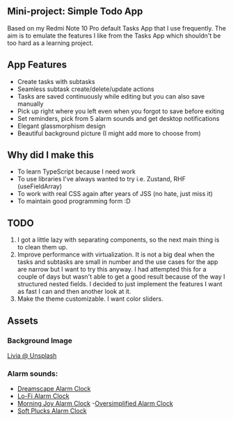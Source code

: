 ## Mini-project: Simple Todo App

Based on my Redmi Note 10 Pro default Tasks App that I use frequently. The aim is to emulate the features I like from the Tasks App which shouldn't be too hard as a learning project.

## App Features

- Create tasks with subtasks
- Seamless subtask create/delete/update actions
- Tasks are saved continuously while editing but you can also save manually
- Pick up right where you left even when you forgot to save before exiting
- Set reminders, pick from 5 alarm sounds and get desktop notifications
- Elegant glassmorphism design
- Beautiful background picture (I might add more to choose from)

## Why did I make this

- To learn TypeScript because I need work
- To use libraries I've always wanted to try i.e. Zustand, RHF (useFieldArray)
- To work with real CSS again after years of JSS (no hate, just miss it)
- To maintain good programming form :D

## TODO

1. I got a little lazy with separating components, so the next main thing is to clean them up.
2. Improve performance with virtualization. It is not a big deal when the tasks and subtasks are small in number and the use cases for the app are narrow but I want to try this anyway. I had attempted this for a couple of days but wasn't able to get a good result because of the way I structured nested fields. I decided to just implement the features I want as fast I can and then another look at it.
3. Make the theme customizable. I want color sliders.

## Assets

### Background Image

[Livia @ Unsplash](https://unsplash.com/photos/a-small-lake-surrounded-by-green-hills-and-yellow-flowers-rpryWTMTcSc)

### Alarm sounds:

- [Dreamscape Alarm Clock](https://pixabay.com/sound-effects/dreamscape-alarm-clock-117680/)
- [Lo-Fi Alarm Clock](https://pixabay.com/sound-effects/lo-fi-alarm-clock-243766/)
- [Morning Joy Alarm Clock](https://pixabay.com/sound-effects/morning-joy-alarm-clock-20961/) -[Oversimplified Alarm Clock](https://pixabay.com/sound-effects/oversimplified-alarm-clock-113180/)
- [Soft Plucks Alarm Clock](https://pixabay.com/sound-effects/soft-plucks-alarm-clock-120696/)
